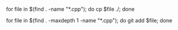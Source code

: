 for file in $(find . -name "*.cpp"); do cp $file ./; done

for file in $(find . -maxdepth 1 -name "*.cpp"); do git add $file; done

